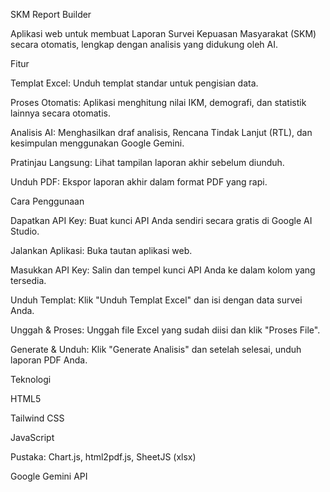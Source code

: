 SKM Report Builder

Aplikasi web untuk membuat Laporan Survei Kepuasan Masyarakat (SKM) secara otomatis, lengkap dengan analisis yang didukung oleh AI.

Fitur

Templat Excel: Unduh templat standar untuk pengisian data.

Proses Otomatis: Aplikasi menghitung nilai IKM, demografi, dan statistik lainnya secara otomatis.

Analisis AI: Menghasilkan draf analisis, Rencana Tindak Lanjut (RTL), dan kesimpulan menggunakan Google Gemini.

Pratinjau Langsung: Lihat tampilan laporan akhir sebelum diunduh.

Unduh PDF: Ekspor laporan akhir dalam format PDF yang rapi.

Cara Penggunaan

Dapatkan API Key: Buat kunci API Anda sendiri secara gratis di Google AI Studio.

Jalankan Aplikasi: Buka tautan aplikasi web.

Masukkan API Key: Salin dan tempel kunci API Anda ke dalam kolom yang tersedia.

Unduh Templat: Klik "Unduh Templat Excel" dan isi dengan data survei Anda.

Unggah & Proses: Unggah file Excel yang sudah diisi dan klik "Proses File".

Generate & Unduh: Klik "Generate Analisis" dan setelah selesai, unduh laporan PDF Anda.

Teknologi

HTML5

Tailwind CSS

JavaScript

Pustaka: Chart.js, html2pdf.js, SheetJS (xlsx)

Google Gemini API
